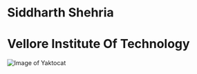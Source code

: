 # Siddharth Shehria
# Vellore Institute Of Technology
![Image of Yaktocat](https://octodex.github.com/images/yaktocat.png)
